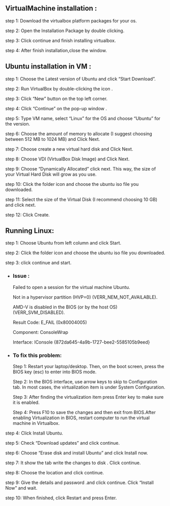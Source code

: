 ## **VirtualMachine installation :**

step 1: Download the virtualbox  platform packages for your os.

step 2: Open the Installation Package by double clicking.

step 3: Click continue and finish installing virtualbox.

step 4: After finish installation,close the window. 

## **Ubuntu installation in VM :**

step 1: Choose the Latest version of Ubuntu  and click “Start Download”.

step 2: Run VirtualBox by double-clicking the icon .

step 3: Click “New” button on the top left corner.

step 4: Click “Continue” on the pop-up window .

step 5: Type VM name, select “Linux” for the OS and choose “Ubuntu” for the version.

step 6: Choose the amount of memory to allocate (I suggest choosing between 512 MB to 1024 MB) and Click Next.

step 7: Choose create a new virtual hard disk and Click Next.

step 8: Choose VDI (VirtualBox Disk Image) and  Click Next.

step 9: Choose “Dynamically Allocated” click next. This way, the size of your Virtual Hard Disk will grow as you use.

step 10: Click the folder icon and choose the ubuntu iso file you downloaded. 

step 11: Select the size of the Virtual Disk (I recommend choosing 10 GB) and click next.

step 12: Click Create.

## **Running Linux:**

step 1: Choose Ubuntu from left column and click Start.

step 2: Click the folder icon and choose the ubuntu iso file you downloaded.

step 3: click continue and start.

   - ### **Issue :**

     Failed to open a session for the virtual machine Ubuntu.

     Not in a hypervisor partition (HVP=0) (VERR_NEM_NOT_AVAILABLE).

     AMD-V is disabled in the BIOS (or by the host OS) (VERR_SVM_DISABLED).

     Result Code: 	E_FAIL (0x80004005)

     Component: 	ConsoleWrap

     Interface: 	IConsole 
     {872da645-4a9b-1727-bee2-5585105b9eed}

  - ### **To fix this problem:**

     Step 1: Restart your laptop/desktop. Then, on the boot screen, press the BIOS key (esc) to enter into BIOS mode. 

     Step 2: In the BIOS interface, use arrow keys to skip to Configuration tab. In most cases, the virtualization item is under System Configuration.

     Step 3: After finding the virtualization item  press Enter key to make sure it is enabled.

     Step 4: Press F10 to save the changes and then exit from BIOS.After enabling Virtualization in BIOS, restart computer to run the virtual machine in Virtualbox.

step 4: Click Install Ubuntu.

step 5: Check “Download updates” and click continue.

step 6: Choose “Erase disk and install Ubuntu” and click Install now.

step 7: It show the tab write the changes to disk . Click continue.

step 8: Choose the location and click continue.

step 9: Give the details and password .and click continue.
Click “Install Now” and wait.

step 10: When finished, click Restart and press Enter.

